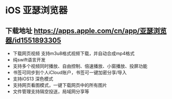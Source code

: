 # iOS 亚瑟浏览器
## 下载地址 https://apps.apple.com/cn/app/亚瑟浏览器/id1551893305

* 下载网页视频 支持m3u8格式视频下载，并自动合成mp4格式
* 纯swift语言开发
* 支持多个视频同时播放、自由控制、倍速播放、小窗播放、投屏功能
* 书签可同步到个人iCloud账户，书签可一键加密分享/导入
* 支持iOS13 深色模式
* 支持网页看图模式，一键下载网页中的所有图片
* 文件管理支持隔空投送，局域网分享等
